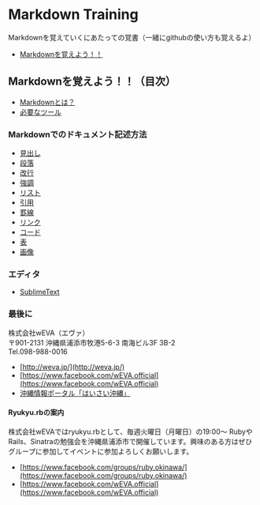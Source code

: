Markdown Training
================

Markdownを覚えていくにあたっての覚書（一緒にgithubの使い方も覚えるよ）

- [Markdownを覚えよう！！](https://github.com/wEVA/MarkdownTraining/wiki)

## Markdownを覚えよう！！（目次）

- [Markdownとは？](https://github.com/wEVA/MarkdownTraining/wiki/Markdown%E3%81%A8%E3%81%AF%EF%BC%9F)
- [必要なツール](https://github.com/wEVA/MarkdownTraining/wiki/%E5%BF%85%E8%A6%81%E3%81%AA%E3%83%84%E3%83%BC%E3%83%AB)

### Markdownでのドキュメント記述方法

- [見出し](https://github.com/wEVA/MarkdownTraining/wiki/%E8%A6%8B%E5%87%BA%E3%81%97)
- [段落](https://github.com/wEVA/MarkdownTraining/wiki/%E6%AE%B5%E8%90%BD)
- [改行](https://github.com/wEVA/MarkdownTraining/wiki/%E6%94%B9%E8%A1%8C)
- [強調](https://github.com/wEVA/MarkdownTraining/wiki/%E5%BC%B7%E8%AA%BF)
- [リスト](https://github.com/wEVA/MarkdownTraining/wiki/%E3%83%AA%E3%82%B9%E3%83%88)
- [引用](https://github.com/wEVA/MarkdownTraining/wiki/%E5%BC%95%E7%94%A8)
- [罫線](https://github.com/wEVA/MarkdownTraining/wiki/%E7%BD%AB%E7%B7%9A)
- [リンク](https://github.com/wEVA/MarkdownTraining/wiki/%E3%83%AA%E3%83%B3%E3%82%AF)
- [コード](https://github.com/wEVA/MarkdownTraining/wiki/%E3%82%B3%E3%83%BC%E3%83%89)
- [表](https://github.com/wEVA/MarkdownTraining/wiki/%E8%A1%A8)
- [画像](https://github.com/wEVA/MarkdownTraining/wiki/%E7%94%BB%E5%83%8F)


### エディタ

- [SublimeText](https://github.com/wEVA/MarkdownTraining/wiki/SublimeText)

### 最後に

株式会社wEVA（エヴァ）  
〒901-2131 沖縄県浦添市牧港5-6-3 南海ビル3F 3B-2  
Tel.098-988-0016  

- [http://weva.jp/](http://weva.jp/)
- [https://www.facebook.com/wEVA.official](https://www.facebook.com/wEVA.official)
- [沖縄情報ポータル「はいさい沖縄」](http://8131.in/)

#### Ryukyu.rbの案内

株式会社wEVAではryukyu.rbとして、毎週火曜日（月曜日）の19:00〜 RubyやRails、Sinatraの勉強会を沖縄県浦添市で開催しています。興味のある方はぜひグループに参加してイベントに参加よろしくお願いします。

- [https://www.facebook.com/groups/ruby.okinawa/](https://www.facebook.com/groups/ruby.okinawa/)
- [https://www.facebook.com/wEVA.official](https://www.facebook.com/wEVA.official)
